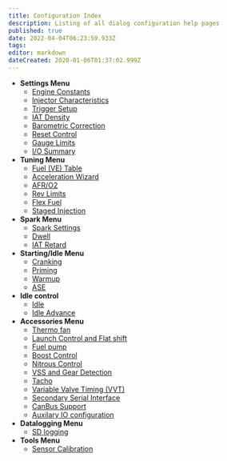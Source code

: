 ```yaml
---
title: Configuration Index
description: Listing of all dialog configuration help pages
published: true
date: 2022-04-04T06:23:59.933Z
tags: 
editor: markdown
dateCreated: 2020-01-06T01:37:02.999Z
---
```


-   **Settings Menu**
    -   [Engine Constants](/configuration/Engine_Constants)
    -   [Injector Characteristics](/configuration/Injector_Characteristics)
    -   [Trigger Setup](/configuration/Trigger_Setup)
    -   [IAT Density](/configuration/IAT_Density)
    -   [Barometric Correction](/configuration/Barometric_Correction)
    -   [Reset Control](/configuration/Reset_Control)
    -   [Gauge Limits](/configuration/Gauge_Limits)
    -   [I/O Summary](/configuration/IO_Summary)
-   **Tuning Menu**
    -   [Fuel (VE) Table](/configuration/VE_table)
    -   [Acceleration Wizard](/configuration/Acceleration_Wizard)
    -   [AFR/O2](/configuration/O2)
    -   [Rev Limits](/configuration/Rev_Limits)
    -   [Flex Fuel](/configuration/Flex_Fuel)
    -   [Staged Injection](/configuration/Staged_Injection)
-   **Spark Menu**
    -   [Spark Settings](/configuration/Spark_Settings "wikilink")
    -   [Dwell](/configuration/Dwell "wikilink")
    -   [IAT Retard](/configuration/IAT_Retard "wikilink")
-   **Starting/Idle Menu**
    -   [Cranking](/configuration/Cranking "wikilink")
    -   [Priming](/configuration/Priming "wikilink")
    -   [Warmup](/configuration/Warmup "wikilink")
    -   [ASE](/en/configuration/ASE "wikilink")
-   **Idle control**
    -   [Idle](/configuration/Idle "wikilink")
    -   [Idle Advance](/configuration/IdleAdvance "wikilink")
-   **Accessories Menu**
    -   [Thermo fan](/configuration/Thermo_fan "wikilink")
    -   [Launch Control and Flat shift](/configuration/Launch_Flatshift "wikilink")
    -   [Fuel pump](/configuration/Fuel_pump "wikilink")
    -   [Boost Control](/configuration/Boost_Control "wikilink")
    -   [Nitrous Control](/configuration/Nitrous_Control)
    -   [VSS and Gear Detection](/configuration/VSS)
    -   [Tacho](/configuration/Tacho "wikilink")
    -   [Variable Valve Timing (VVT)](/configuration/VVT)
    -   [Secondary Serial Interface](/en/Secondary_Serial_IO_interface "wikilink")
    -   [CanBus Support](/en/CanBus_Support2)   
    -   [Auxilary IO configuration](/configuration/Auxillary_IO_Configuration)
-   **Datalogging Menu**
    -   [SD logging](/SD_logging)
-   **Tools Menu**
    -   [Sensor Calibration](/configuration/Sensor_Calibration "wikilink")
